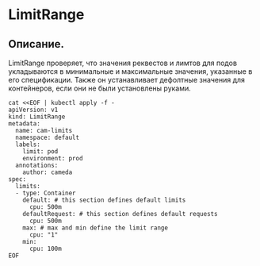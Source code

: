 # LimitRange

## Описание.
LimitRange проверяет, что значения реквестов и лимтов для подов укладываются в минимальные и максимальные значения, указанные в его спецификации.
Также он устанавливает дефолтные значения для контейнеров, если они не были установлены руками.

```
cat <<EOF | kubectl apply -f -
apiVersion: v1
kind: LimitRange
metadata:
  name: cam-limits
  namespace: default
  labels:
    limit: pod
    environment: prod
  annotations:
    author: cameda
spec:
  limits:
  - type: Container
    default: # this section defines default limits
      cpu: 500m
    defaultRequest: # this section defines default requests
      cpu: 500m
    max: # max and min define the limit range
      cpu: "1"
    min:
      cpu: 100m
EOF
```
